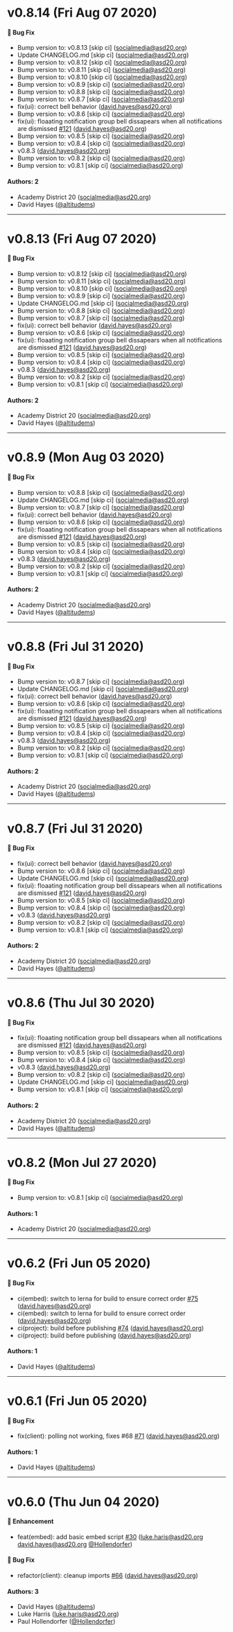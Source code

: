 # v0.8.14 (Fri Aug 07 2020)

#### 🐛 Bug Fix

- Bump version to: v0.8.13 \[skip ci\] (socialmedia@asd20.org)
- Update CHANGELOG.md \[skip ci\] (socialmedia@asd20.org)
- Bump version to: v0.8.12 \[skip ci\] (socialmedia@asd20.org)
- Bump version to: v0.8.11 \[skip ci\] (socialmedia@asd20.org)
- Bump version to: v0.8.10 \[skip ci\] (socialmedia@asd20.org)
- Bump version to: v0.8.9 \[skip ci\] (socialmedia@asd20.org)
- Bump version to: v0.8.8 \[skip ci\] (socialmedia@asd20.org)
- Bump version to: v0.8.7 \[skip ci\] (socialmedia@asd20.org)
- fix(ui): correct bell behavior (david.hayes@asd20.org)
- Bump version to: v0.8.6 \[skip ci\] (socialmedia@asd20.org)
- fix(ui): floaating notification group bell dissapears when all notifications are dismissed [#121](https://github.com/academydistrict20/notifications/pull/121) (david.hayes@asd20.org)
- Bump version to: v0.8.5 \[skip ci\] (socialmedia@asd20.org)
- Bump version to: v0.8.4 \[skip ci\] (socialmedia@asd20.org)
- v0.8.3 (david.hayes@asd20.org)
- Bump version to: v0.8.2 \[skip ci\] (socialmedia@asd20.org)
- Bump version to: v0.8.1 \[skip ci\] (socialmedia@asd20.org)

#### Authors: 2

- Academy District 20 (socialmedia@asd20.org)
- David Hayes ([@altitudems](https://github.com/altitudems))

---

# v0.8.13 (Fri Aug 07 2020)

#### 🐛 Bug Fix

- Bump version to: v0.8.12 \[skip ci\] (socialmedia@asd20.org)
- Bump version to: v0.8.11 \[skip ci\] (socialmedia@asd20.org)
- Bump version to: v0.8.10 \[skip ci\] (socialmedia@asd20.org)
- Bump version to: v0.8.9 \[skip ci\] (socialmedia@asd20.org)
- Update CHANGELOG.md \[skip ci\] (socialmedia@asd20.org)
- Bump version to: v0.8.8 \[skip ci\] (socialmedia@asd20.org)
- Bump version to: v0.8.7 \[skip ci\] (socialmedia@asd20.org)
- fix(ui): correct bell behavior (david.hayes@asd20.org)
- Bump version to: v0.8.6 \[skip ci\] (socialmedia@asd20.org)
- fix(ui): floaating notification group bell dissapears when all notifications are dismissed [#121](https://github.com/academydistrict20/notifications/pull/121) (david.hayes@asd20.org)
- Bump version to: v0.8.5 \[skip ci\] (socialmedia@asd20.org)
- Bump version to: v0.8.4 \[skip ci\] (socialmedia@asd20.org)
- v0.8.3 (david.hayes@asd20.org)
- Bump version to: v0.8.2 \[skip ci\] (socialmedia@asd20.org)
- Bump version to: v0.8.1 \[skip ci\] (socialmedia@asd20.org)

#### Authors: 2

- Academy District 20 (socialmedia@asd20.org)
- David Hayes ([@altitudems](https://github.com/altitudems))

---

# v0.8.9 (Mon Aug 03 2020)

#### 🐛 Bug Fix

- Bump version to: v0.8.8 \[skip ci\] (socialmedia@asd20.org)
- Update CHANGELOG.md \[skip ci\] (socialmedia@asd20.org)
- Bump version to: v0.8.7 \[skip ci\] (socialmedia@asd20.org)
- fix(ui): correct bell behavior (david.hayes@asd20.org)
- Bump version to: v0.8.6 \[skip ci\] (socialmedia@asd20.org)
- fix(ui): floaating notification group bell dissapears when all notifications are dismissed [#121](https://github.com/academydistrict20/notifications/pull/121) (david.hayes@asd20.org)
- Bump version to: v0.8.5 \[skip ci\] (socialmedia@asd20.org)
- Bump version to: v0.8.4 \[skip ci\] (socialmedia@asd20.org)
- v0.8.3 (david.hayes@asd20.org)
- Bump version to: v0.8.2 \[skip ci\] (socialmedia@asd20.org)
- Bump version to: v0.8.1 \[skip ci\] (socialmedia@asd20.org)

#### Authors: 2

- Academy District 20 (socialmedia@asd20.org)
- David Hayes ([@altitudems](https://github.com/altitudems))

---

# v0.8.8 (Fri Jul 31 2020)

#### 🐛 Bug Fix

- Bump version to: v0.8.7 \[skip ci\] (socialmedia@asd20.org)
- Update CHANGELOG.md \[skip ci\] (socialmedia@asd20.org)
- fix(ui): correct bell behavior (david.hayes@asd20.org)
- Bump version to: v0.8.6 \[skip ci\] (socialmedia@asd20.org)
- fix(ui): floaating notification group bell dissapears when all notifications are dismissed [#121](https://github.com/academydistrict20/notifications/pull/121) (david.hayes@asd20.org)
- Bump version to: v0.8.5 \[skip ci\] (socialmedia@asd20.org)
- Bump version to: v0.8.4 \[skip ci\] (socialmedia@asd20.org)
- v0.8.3 (david.hayes@asd20.org)
- Bump version to: v0.8.2 \[skip ci\] (socialmedia@asd20.org)
- Bump version to: v0.8.1 \[skip ci\] (socialmedia@asd20.org)

#### Authors: 2

- Academy District 20 (socialmedia@asd20.org)
- David Hayes ([@altitudems](https://github.com/altitudems))

---

# v0.8.7 (Fri Jul 31 2020)

#### 🐛 Bug Fix

- fix(ui): correct bell behavior (david.hayes@asd20.org)
- Bump version to: v0.8.6 \[skip ci\] (socialmedia@asd20.org)
- Update CHANGELOG.md \[skip ci\] (socialmedia@asd20.org)
- fix(ui): floaating notification group bell dissapears when all notifications are dismissed [#121](https://github.com/academydistrict20/notifications/pull/121) (david.hayes@asd20.org)
- Bump version to: v0.8.5 \[skip ci\] (socialmedia@asd20.org)
- Bump version to: v0.8.4 \[skip ci\] (socialmedia@asd20.org)
- v0.8.3 (david.hayes@asd20.org)
- Bump version to: v0.8.2 \[skip ci\] (socialmedia@asd20.org)
- Bump version to: v0.8.1 \[skip ci\] (socialmedia@asd20.org)

#### Authors: 2

- Academy District 20 (socialmedia@asd20.org)
- David Hayes ([@altitudems](https://github.com/altitudems))

---

# v0.8.6 (Thu Jul 30 2020)

#### 🐛 Bug Fix

- fix(ui): floaating notification group bell dissapears when all notifications are dismissed [#121](https://github.com/academydistrict20/notifications/pull/121) (david.hayes@asd20.org)
- Bump version to: v0.8.5 \[skip ci\] (socialmedia@asd20.org)
- Bump version to: v0.8.4 \[skip ci\] (socialmedia@asd20.org)
- v0.8.3 (david.hayes@asd20.org)
- Bump version to: v0.8.2 \[skip ci\] (socialmedia@asd20.org)
- Update CHANGELOG.md \[skip ci\] (socialmedia@asd20.org)
- Bump version to: v0.8.1 \[skip ci\] (socialmedia@asd20.org)

#### Authors: 2

- Academy District 20 (socialmedia@asd20.org)
- David Hayes ([@altitudems](https://github.com/altitudems))

---

# v0.8.2 (Mon Jul 27 2020)

#### 🐛 Bug Fix

- Bump version to: v0.8.1 \[skip ci\] (socialmedia@asd20.org)

#### Authors: 1

- Academy District 20 (socialmedia@asd20.org)

---

# v0.6.2 (Fri Jun 05 2020)

#### 🐛 Bug Fix

- ci(embed): switch to lerna for build to ensure correct order [#75](https://github.com/academydistrict20/notifications/pull/75) (david.hayes@asd20.org)
- ci(embed): switch to lerna for build to ensure correct order (david.hayes@asd20.org)
- ci(project): build before publishing [#74](https://github.com/academydistrict20/notifications/pull/74) (david.hayes@asd20.org)
- ci(project): build before publishing (david.hayes@asd20.org)

#### Authors: 1

- David Hayes ([@altitudems](https://github.com/altitudems))

---

# v0.6.1 (Fri Jun 05 2020)

#### 🐛 Bug Fix

- fix(client): polling not working, fixes #68 [#71](https://github.com/academydistrict20/notifications/pull/71) (david.hayes@asd20.org)

#### Authors: 1

- David Hayes ([@altitudems](https://github.com/altitudems))

---

# v0.6.0 (Thu Jun 04 2020)

#### 🚀 Enhancement

- feat(embed): add basic embed script [#30](https://github.com/academydistrict20/notifications/pull/30) (luke.haris@asd20.org david.hayes@asd20.org [@Hollendorfer](https://github.com/Hollendorfer))

#### 🐛 Bug Fix

- refactor(client): cleanup imports [#66](https://github.com/academydistrict20/notifications/pull/66) (david.hayes@asd20.org)

#### Authors: 3

- David Hayes ([@altitudems](https://github.com/altitudems))
- Luke Harris (luke.haris@asd20.org)
- Paul Hollendorfer ([@Hollendorfer](https://github.com/Hollendorfer))
